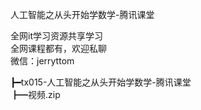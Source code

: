 人工智能之从头开始学数学-腾讯课堂

全网it学习资源共享学习<br>全网课程都有，欢迎私聊<br>微信：jerryttom<br>

┣━tx015-人工智能之从头开始学数学-腾讯课堂<br> ┣━视频.zip